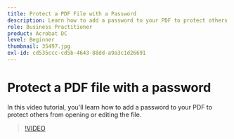 ```yaml
---
title: Protect a PDF File with a Password
description: Learn how to add a password to your PDF to protect others from opening or editing the file
role: Business Practitioner
product: Acrobat DC
level: Beginner
thumbnail: 35497.jpg
exl-id: cd535ccc-cd5b-4643-88dd-a9a3c1d26691
---
```

# Protect a PDF file with a password

In this video tutorial, you'll learn how to add a password to your PDF to protect others from opening or editing the file.

>[!VIDEO](https://video.tv.adobe.com/v/35497?hidetitle=true)
